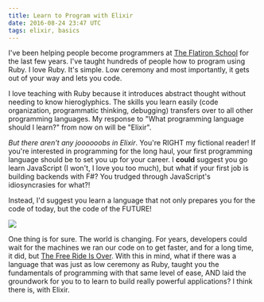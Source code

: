 ```yaml
---
title: Learn to Program with Elixir
date: 2016-08-24 23:47 UTC
tags: elixir, basics
---
```


I've been helping people become programmers at [The Flatiron
School](https://flatironschool.com) for the last few years. I've taught hundreds
of people how to program using Ruby. I love Ruby. It's simple. Low ceremony and most
importantly, it gets out of your way and lets you code.

I love teaching with Ruby because it introduces abstract thought without
needing to know hieroglyphics. The skills you learn easily (code organization, 
programmatic thinking, debugging) transfers over to all other programming 
languages. My response to "What programming language should I learn?" from now
on will be "Elixir".

*But there aren't any joooooobs in Elixir*. You're RIGHT my fictional reader!
If you're interested in programming for the long haul, your first programming 
language should be to set you up for your career. I **could** suggest you go
learn JavaScript (I won't, I love you too much), but what if your first job is
building backends with F#? You trudged through JavaScript's idiosyncrasies
for what?! 

Instead, I'd suggest you learn a language that not only prepares you for the
code of today, but the code of the FUTURE!

![](http://media4.giphy.com/media/t7VoC89YpXFbW/200.gif)

One thing is for sure. The world is changing. For years, developers could wait
for the machines we ran our code on to get faster, and for a long time, it
did, but [The Free Ride Is
Over](http://www.gotw.ca/publications/concurrency-ddj.htm). With this in
mind, what if there was a language that was just as low ceremony as Ruby,
taught you the fundamentals of programming with that same level of ease, AND
laid the groundwork for you to to learn to build really powerful
applications? I think there is, with Elixir.
